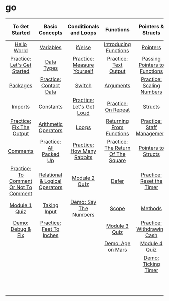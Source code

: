 # go
|To Get Started|Basic Concepts|Conditionals and Loops|Functions|Pointers & Structs|Array, Range, Map|Concurrency|
|:---------:|:----------:|:---------:|:---------:|:-------------:|:----------:|:------------:|
|[Hello World]()|[Variables]()|[if/else]()|[Introducing Functions]()|[Pointers]()|[Arrays]()|[Intro to Concurency]()|
|[Practice: Let's Get Started]()|[Data Types]()|[Practice: Measure Yourself]()|[Practice: Text Output]()|[Passing Pointers to Functions]()|[Practice: What's On The Menu?]()|[Goroutines]()|
|[Packages]()|[Practice: Contact Data]()|[Switch]()|[Arguments]()|[Practice: Scaling Numbers]()|[Slices]()|[Channels]()|
|[Imports]()|[Constants]()|[Practice: Let's Get Loud]()|[Practice: On Repeat]()|[Structs]()|[Practice: Continuous Inputs]()|[Practice: Concurrent Counter]()|
|[Practice: Fix The Output]()|[Arithmetic Operators]()|[Loops]()|[Returning From Functions]()|[Practice: Staff Management]()|[Range]()|[Select]()|
|[Comments]()|[Practice: All Packed Up]()|[Practice: How Many Rabbits]()|[Practice: The Return Of The Square]()|[Pointers to Structs]()|[Practice: Add To Cart]()|[Module 6 Quiz]()|
|[Practice: To Comment Or Not To Comment]()|[Relational & Logical Operators]()|[Module 2 Quiz]()|[Defer]()|[Practice: Reset the Timer]()|[Maps]()|[Demo: Downloader]()|
|[Module 1 Quiz]()|[Taking Input]()|[Demo: Say The Numbers]()|[Scope]()|[Methods]()|[Practice: How Tall?]()||
|[Demo: Debug & Fix]()|[Practice: Feet To Inches]()| |[Module 3 Quiz]()|[Practice: Withdrawing Cash]()|[Variadic Functions]()||
|                     |                            | |[Demo: Age on Mars]()|[Module 4 Quiz]()|[Practice: GPS]()||
|                      |                           | |                     |[Demo: Ticking Timer]()|[Module 5 Quiz]()||
|                       |                           | |                    |   |[Demo: Match Results]()||





